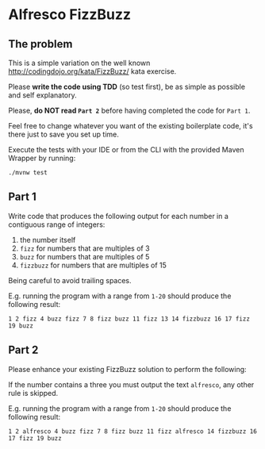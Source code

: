 # Alfresco FizzBuzz

## The problem
This is a simple variation on the well known http://codingdojo.org/kata/FizzBuzz/ kata exercise.

Please **write the code using TDD** (so test first), be as simple as possible and self explanatory.

Please, **do NOT read `Part 2`** before having completed the code for `Part 1`.

Feel free to change whatever you want of the existing boilerplate code, it's there just to save you set up time.

Execute the tests with your IDE or from the CLI with the provided Maven Wrapper by running: 

    ./mvnw test

## Part 1

Write code that produces the following output for each number in a contiguous range of integers:

1.	the number itself
2.	`fizz` for numbers that are multiples of 3
3.	`buzz` for numbers that are multiples of 5
4.	`fizzbuzz` for numbers that are multiples of 15

Being careful to avoid trailing spaces.

E.g. running the program with a range from `1-20` should produce the following result:

    1 2 fizz 4 buzz fizz 7 8 fizz buzz 11 fizz 13 14 fizzbuzz 16 17 fizz 19 buzz


## Part 2

Please enhance your existing FizzBuzz solution to perform the following:

If the number contains a three you must output the text `alfresco`, any other rule is skipped.

E.g. running the program with a range from `1-20` should produce the following result:

    1 2 alfresco 4 buzz fizz 7 8 fizz buzz 11 fizz alfresco 14 fizzbuzz 16 17 fizz 19 buzz
